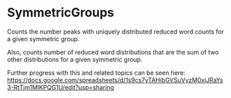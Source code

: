 # SymmetricGroups
Counts the number peaks with uniquely distributed reduced word counts for a given symmetric group.

Also, counts number of reduced word distributions that are the sum of two other distributions for a given symmetric group.

Further progress with this and related topics can be seen here:
https://docs.google.com/spreadsheets/d/1s9cs7yTAHibGVSuVyzM0xjJRaYs3-RtTjm1MlKPQG1U/edit?usp=sharing
